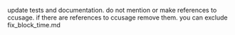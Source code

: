 update tests and documentation.
do not mention or make references to ccusage.
if there are references to ccusage remove them. you can exclude fix_block_time.md

